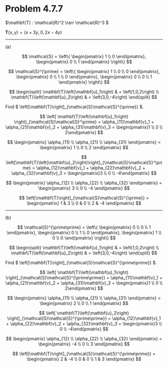 # Problem 4.7.7

$\mathbf{T} : \mathcal{R}^2 \rarr \mathcal{R}^3 $

$\mathbf{T}\left(x,y\right) = \left(x + 3y, 0, 2x - 4y\right)$

***
(a)

$$
\mathcal{S} = \left\{
  \begin{pmatrix}
    1 \\ 0
  \end{pmatrix},
  \begin{pmatrix}
    0 \\ 1
  \end{pmatrix}
\right\}
$$

$$
\mathcal{S}^{\prime} = \left\{
  \begin{pmatrix}
    1 \\ 0 \\ 0
  \end{pmatrix},
  \begin{pmatrix}
    0 \\ 1 \\ 0
  \end{pmatrix},
  \begin{pmatrix}
    0 \\ 0 \\ 1
  \end{pmatrix}
\right\}
$$

$$
\begin{split}
\mathbf{T}\left(\mathbf{u}_1\right) & = \left(1,0,2\right) \\
\mathbf{T}\left(\mathbf{u}_2\right) & = \left(3,0,-4\right)
\end{split}
$$

Find $ \left[\mathbf{T}\right]_{\mathcal{S}\mathcal{S}^{\prime}} $.

$$
\left[
    \mathbf{T}\left(\mathbf{u}_1\right)
    \right]_{\mathcal{S}\mathcal{S}^\prime}
  = \alpha_{11}\mathbf{v}_1 + \alpha_{21}\mathbf{v}_2 + \alpha_{31}\mathbf{v}_3
  = \begin{pmatrix}1 \\ 0 \\ 2\end{pmatrix}
$$

$$
\begin{pmatrix}
  \alpha_{11} \\
  \alpha_{21} \\
  \alpha_{31}
\end{pmatrix} =
\begin{pmatrix}
  1 \\
  0 \\
  2
\end{pmatrix}
$$

$$
\left[\mathbf{T}\left(\mathbf{u}_2\right)\right]_{\mathcal{S}\mathcal{S}^\prime}
  = \alpha_{12}\mathbf{v}_1 + \alpha_{22}\mathbf{v}_2 + \alpha_{32}\mathbf{v}_3
  = \begin{pmatrix}3 \\ 0 \\ -4\end{pmatrix}
$$

$$
\begin{pmatrix}
  \alpha_{12} \\
  \alpha_{22} \\
  \alpha_{32}
\end{pmatrix} =
\begin{pmatrix}
  3 \\
  0 \\
  -4
\end{pmatrix}
$$

$$
\left[\mathbf{T}\right]_{\mathcal{S}\mathcal{S}^{\prime}} =
  \begin{pmatrix}
    1 & 3 \\
    0 & 0 \\
    2 & -4
  \end{pmatrix}
$$

***

(b)

$$
\mathcal{S}^{\prime\prime} = \left\{
  \begin{pmatrix}
    0 \\ 0 \\ 1
  \end{pmatrix},
  \begin{pmatrix}
    0 \\ 1 \\ 0
  \end{pmatrix},
  \begin{pmatrix}
    1 \\ 0 \\ 0
  \end{pmatrix}
\right\}
$$

$$
\begin{split}
\mathbf{T}\left(\mathbf{u}_1\right) & = \left(1,0,2\right) \\
\mathbf{T}\left(\mathbf{u}_2\right) & = \left(3,0,-4\right)
\end{split}
$$

Find $ \left[\mathbf{T}\right]_{\mathcal{S}\mathcal{S}^{\prime\prime}} $.

$$
\left[
    \mathbf{T}\left(\mathbf{u}_1\right)
    \right]_{\mathcal{S}\mathcal{S}^{\prime\prime}}
  = \alpha_{11}\mathbf{v}_1 + \alpha_{21}\mathbf{v}_2 + \alpha_{31}\mathbf{v}_3
  = \begin{pmatrix}1 \\ 0 \\ 2\end{pmatrix}
$$

$$
\begin{pmatrix}
  \alpha_{11} \\
  \alpha_{21} \\
  \alpha_{31}
\end{pmatrix} =
\begin{pmatrix}
  2 \\
  0 \\
  1
\end{pmatrix}
$$

$$
\left[
    \mathbf{T}\left(\mathbf{u}_2\right)
    \right]_{\mathcal{S}\mathcal{S}^{\prime\prime}}
  = \alpha_{12}\mathbf{v}_1 + \alpha_{22}\mathbf{v}_2 + \alpha_{32}\mathbf{v}_3
  = \begin{pmatrix}3 \\ 0 \\ -4\end{pmatrix}
$$

$$
\begin{pmatrix}
  \alpha_{12} \\
  \alpha_{22} \\
  \alpha_{32}
\end{pmatrix} =
\begin{pmatrix}
  -4 \\
  0 \\
  3
\end{pmatrix}
$$

$$
\left[\mathbf{T}\right]_{\mathcal{S}\mathcal{S}^{\prime\prime}} =
  \begin{pmatrix}
    2 & -4 \\
    0 & 0 \\
    1 & 3
  \end{pmatrix}
$$
